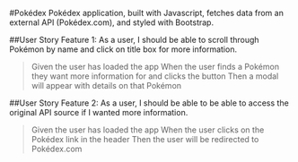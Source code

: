 #Pokédex
Pokédex application, built with Javascript, fetches data from an external API (Pokédex.com), and styled with Bootstrap.

##User Story Feature 1:
As a user, I should be able to scroll through Pokémon by name and click on title box for more information.

> Given the user has loaded the app
> When the user finds a Pokémon they want more information for and clicks the button
> Then a modal will appear with details on that Pokémon

##User Story Feature 2:
As a user, I should be able to be able to access the original API source if I wanted more information.

> Given the user has loaded the app
> When the user clicks on the Pokédex link in the header
> Then the user will be redirected to Pokédex.com

